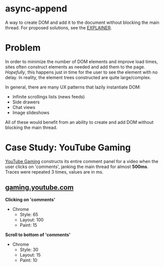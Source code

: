 # async-append
A way to create DOM and add it to the document without blocking the main thread. For proposed solutions, see the [EXPLAINER](EXPLAINER.md).

# Problem
In order to minimize the number of DOM elements and improve load times, sites often construct elements as needed and add them to the page. _Hopefully_, this happens just in time for the user to see the element with no delay. In reality, the element trees constructed are quite large/complex.

In general, there are many UX patterns that lazily instantiate DOM:

- Infinite scrollings lists (news feeds)
- Side drawers
- Chat views
- Image slideshows

All of these would benefit from an ability to create and add DOM without blocking the main thread.

# Case Study: YouTube Gaming
[YouTube Gaming](gaming.youtube.com) constructs its entire comment panel for a video when the user clicks on 'comments', janking the main thread for almost __500ms__. Traces were repeated 3 times, values are in ms.

## [gaming.youtube.com](https://gaming.youtube.com/watch?v=i0purbwzs4U) 
__Clicking on 'comments'__
- Chrome
  - Style: 65
  - Layout: 100
  - Paint: 15

__Scroll to bottom of 'comments'__
- Chrome
  - Style: 30
  - Layout: 15
  - Paint: 10


